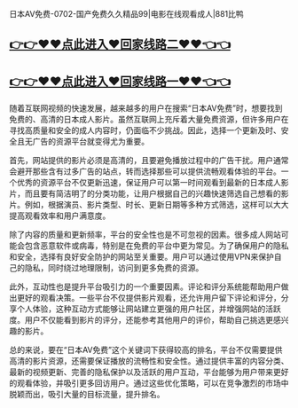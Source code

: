 日本AV免费-0702-国产免费久久精品99|电影在线观看成人|881比鸭

## [👉👉♥♥点此进入♥回家线路二♥♥👈👈](https://unpkg.com/182-9run/index.html)
## [👉👉♥♥点此进入♥回家线路一♥♥👈👈](https://unpkg.com/182-8run/index.html)

随着互联网视频的快速发展，越来越多的用户在搜索“日本AV免费”时，想要找到免费的、高清的日本成人影片。虽然互联网上充斥着大量免费资源，但许多用户在寻找高质量和安全的成人内容时，仍面临不少挑战。因此，选择一个更新及时、安全且无广告的资源平台就变得尤为重要。

首先，网站提供的影片必须是高清的，且要避免播放过程中的广告干扰。用户通常会避开那些含有过多广告的站点，转而选择那些可以提供流畅观看体验的平台。一个优秀的资源平台不仅更新迅速，保证用户可以第一时间观看到最新的日本成人影片，而且要有简洁明了的分类功能，让用户根据自己的兴趣快速筛选自己想看的影片。例如，根据演员、影片类型、时长、更新日期等多种方式筛选，这样可以大大提高观看效率和用户满意度。

除了内容的质量和更新频率，平台的安全性也是不可忽视的因素。很多成人网站可能会包含恶意软件或病毒，特别是在免费的平台中更为常见。为了确保用户的隐私和安全，选择有良好安全防护的网站至关重要。用户可以通过使用VPN来保护自己的隐私，同时绕过地理限制，访问到更多免费的资源。

此外，互动性也是提升平台吸引力的一个重要因素。评论和评分系统能帮助用户做出更好的观看决策。一些平台不仅提供影片观看，还允许用户留下评论和评分，分享个人体验，这种互动方式能够让网站建立更强的用户社区，并增强网站的活跃度。用户不仅能看到影片的评分，还能参考其他用户的评价，帮助自己挑选更感兴趣的影片。

总的来说，要在“日本AV免费”这个关键词下获得较高的排名，平台不仅需要提供高清的影片资源，还需要保证播放的流畅性和安全性。通过提供丰富的内容分类、最新的视频更新、完善的隐私保护以及活跃的用户互动，平台能够为用户带来更好的观看体验，并吸引更多回访用户。通过这些优化策略，可以在竞争激烈的市场中脱颖而出，吸引大量的目标流量，提升排名。
